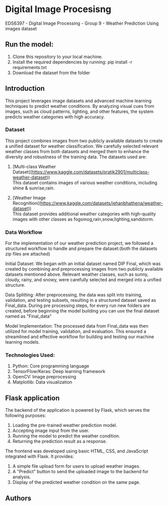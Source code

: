 # Digital Image Procesisng 
EDS6397 - Digital Image Processing - Group 9 - Weather Prediction Using images dataset

## Run the model:
1. Clone this repository to your local machine.
2. Install the required dependencies by running: pip install -r requirements.txt
3. Download the dataset from the folder 

## Introduction
This project leverages image datasets and advanced machine learning techniques to predict weather conditions. By analyzing visual cues from images, such as cloud patterns, lighting, and other features, the system predicts weather categories with high accuracy. 

### Dataset
This project combines images from two publicly available datasets to create a unified dataset for weather classification. We carefully selected relevant weather classes from both datasets and merged them to enhance the diversity and robustness of the training data.
The datasets used are: 
1. [Multi-class Weather Dataset((https://www.kaggle.com/datasets/pratik2901/multiclass-weather-dataset))  
   This dataset contains images of various weather conditions, including shine & sunrise,rain.

2. [Weather Image Recognition((https://www.kaggle.com/datasets/jehanbhathena/weather-dataset))  
   This dataset provides additional weather categories with high-quality images with other classes as fogsmog,rain,snow,lighting,sandstorm.

### Data Workflow
For the implementation of our weather prediction project, we followed a structured workflow to handle and prepare the dataset:(both the datasets zip files are attached)

Initial Dataset:
We began with an initial dataset named DIP Final, which was created by combining and preprocessing images from two publicly available datasets mentioned above. Relevant weather classes, such as sunny, cloudy, rainy, and snowy, were carefully selected and merged into a unified structure. 

Data Splitting:
After preprocessing, the data was split into training, validation, and testing subsets, resulting in a structured dataset saved as Final_data. During pre processing steps, for every run new folders are created, before beginning the model building you can use the final dataset named as "Final_data"

Model Implementation:
The processed data from Final_data was then utilized for model training, validation, and evaluation. This ensured a streamlined and effective workflow for building and testing our machine learning models.

### Technologies Used:
1. Python: Core programming language
2. TensorFlow/Keras: Deep learning framework
3. OpenCV: Image preprocessing
4. Matplotlib: Data visualization

## Flask application
The backend of the application is powered by Flask, which serves the following purposes:
1. Loading the pre-trained weather prediction model.
2. Accepting image input from the user.
3. Running the model to predict the weather condition.
4. Returning the prediction result as a response.

The frontend was developed using basic HTML, CSS, and JavaScript integrated with Flask. It provides:
1. A simple file upload form for users to upload weather images.
2. A "Predict" button to send the uploaded image to the backend for analysis.
3. Display of the predicted weather condition on the same page.

## Authors
